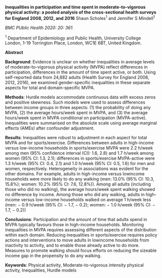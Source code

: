 **Inequalities in participation and time spent in moderate-to-vigorous physical activity: a pooled analysis of the cross-sectional health surveys for England 2008, 2012, and 2016**
Shaun Scholes<sup>1</sup> and Jennifer S Mindell<sup>1</sup>

*BMC PUblic Health 2020: 20: 361.*

<sup>1</sup> Department of Epidemiology and Public Health, University College London, 1-19 Torrington Place, London, WC1E 6BT, United Kingdom.

**Abstract**

**Background**: Evidence is unclear on whether inequalities in average levels of moderate-to-vigorous physical
activity (MVPA) reflect differences in participation, differences in the amount of time spent active, or both. Using
self-reported data from 24,882 adults (Health Survey for England 2008, 2012, 2016), we examined gender-specific
inequalities in these separate aspects for total and domain-specific MVPA.

**Methods**: Hurdle models accommodate continuous data with excess zeros and positive skewness. Such models
were used to assess differences between income groups in three aspects: (1) the probability of doing any MVPA,
(2) the average hours/week spent in MVPA, and (3) the average hours/week spent in MVPA conditional on participation
(MVPA-active). Inequalities were summarised on the absolute scale using average marginal effects (AMEs) after
confounder adjustment.

**Results**: Inequalities were robust to adjustment in each aspect for total MVPA and for sports/exercise. Differences
between adults in high-income versus low-income households in sports/exercise MVPA were 2.2 h/week among men
(95% confidence interval (CI): 1.6, 2.8) and 1.7 h/week among women (95% CI: 1.3, 2.1); differences in sports/exercise
MVPA-active were 1.3 h/week (95% CI: 0.4, 2.1) and 1.0 h/week (95% CI: 0.5, 1.6) for men and women, respectively.
Heterogeneity in associations was evident for the other domains. For example, adults in high-income versus lowincome households were more likely to do any walking (men: 13.0% (95% CI: 10.3, 15.8%); women: 10.2% (95% CI: 7.6,
12.8%)). Among all adults (including those who did no walking), the average hours/week spent walking showed no
difference by income. Among those who did any walking, adults in high-income versus low-income households
walked on average 1 h/week less (men: − 0.9 h/week (95% CI: − 1.7, − 0.2); women: − 1.0 h/week (95% CI: − 1.7, − 0.2))

**Conclusions**: Participation and the amount of time that adults spend in MVPA typically favours those in high-income
households. Monitoring inequalities in MVPA requires assessing different aspects of the distribution within each
domain. Reducing inequalities in sports/exercise requires policy actions and interventions to move adults in lowincome households from inactivity to activity, and to enable those already active to do more. Measures to promote
walking should focus efforts on reducing the sizeable income gap in the propensity to do any walking.

**Keywords**: Physical activity, Moderate-to-vigorous intensity physical activity, Inequalities, Hurdle models
